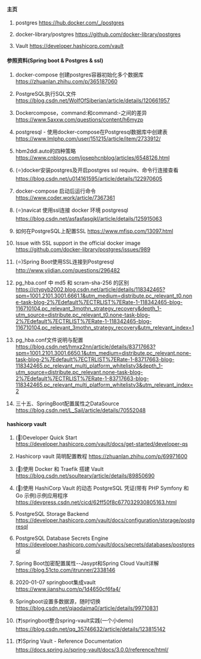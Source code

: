 ﻿#### 主页 ####
1. postgres
    https://hub.docker.com/_/postgres

2. docker-library/postgres
    https://github.com/docker-library/postgres

3. Vault
    https://developer.hashicorp.com/vault

#### 参照资料(Spring boot & Postgres & ssl) ####
1. docker-compose 创建postgres容器初始化多个数据库
    https://zhuanlan.zhihu.com/p/365187060

2. PostgreSQL执行SQL文件
    https://blog.csdn.net/WolfOfSiberian/article/details/120661957
   
3. Dockercompose，command:和command:-之间的差异
    https://www.5axxw.com/questions/content/h6myzp

4. postgresql - 使用docker-compose在Postgresql数据库中创建表
    https://www.lmlphp.com/user/151215/article/item/2733912/

5. hbm2ddl.auto的四种策略
    https://www.cnblogs.com/josephcnblog/articles/6548126.html

6. (⭐️)docker安装postgres及开启postgres ssl require、命令行连接查看
    https://blog.csdn.net/u014161595/article/details/122970605

7. docker-compose 启动后运行命令
    https://www.coder.work/article/7367361

8. (⭐️)navicat 使用ssl连接 docker 环境 postgresql
    https://blog.csdn.net/asfasfasgjkl/article/details/125915063

9. 如何在PostgreSQL上配置SSL
    https://www.mfisp.com/13097.html

10. Issue with SSL support in the official docker image
    https://github.com/docker-library/postgres/issues/989

11. (⭐️)Spring Boot使用SSL连接到Postgresql
    http://www.yiidian.com/questions/296482

12. pg_hba.conf 中 md5 和 scram-sha-256 的区别
    https://ctypyb2002.blog.csdn.net/article/details/118342465?spm=1001.2101.3001.6661.1&utm_medium=distribute.pc_relevant_t0.none-task-blog-2%7Edefault%7ECTRLIST%7ERate-1-118342465-blog-116710104.pc_relevant_3mothn_strategy_recovery&depth_1-utm_source=distribute.pc_relevant_t0.none-task-blog-2%7Edefault%7ECTRLIST%7ERate-1-118342465-blog-116710104.pc_relevant_3mothn_strategy_recovery&utm_relevant_index=1

13. pg_hba.conf文件说明与配置
    https://blog.csdn.net/hmxz2nn/article/details/83717663?spm=1001.2101.3001.6650.1&utm_medium=distribute.pc_relevant.none-task-blog-2%7Edefault%7ECTRLIST%7ERate-1-83717663-blog-118342465.pc_relevant_multi_platform_whitelistv3&depth_1-utm_source=distribute.pc_relevant.none-task-blog-2%7Edefault%7ECTRLIST%7ERate-1-83717663-blog-118342465.pc_relevant_multi_platform_whitelistv3&utm_relevant_index=2

14. 三十五、SpringBoot配置属性之DataSource
    https://blog.csdn.net/L_Sail/article/details/70552048

#### hashicorp vault ####
1. (🌟)Developer Quick Start
    https://developer.hashicorp.com/vault/docs/get-started/developer-qs

2. Hashicorp vault 简明配置教程
    https://zhuanlan.zhihu.com/p/69971600

3. (🌟)使用 Docker 和 Traefik 搭建 Vault
    https://blog.csdn.net/soulteary/article/details/89850690

4. (🌟)使用 HashiCorp Vault 的动态 PostgreSQL 凭证(带有 PHP Symfony 和 Go 示例)示例应用程序
    https://devpress.csdn.net/cicd/62ff50f8c677032930805163.html

5. PostgreSQL Storage Backend
    https://developer.hashicorp.com/vault/docs/configuration/storage/postgresql

6. PostgreSQL Database Secrets Engine
    https://developer.hashicorp.com/vault/docs/secrets/databases/postgresql

7. Spring Boot加密配置属性--Jasypt和Spring Cloud Vault详解
    https://blog.51cto.com/itrunner/2338146

8. 2020-01-07 springboot集成vault
    https://www.jianshu.com/p/1d4650cf6fa4/

9. Springboot设置多数据源，随时切换
   https://blog.csdn.net/qiaodaima0/article/details/99710831

10. (❓)springboot整合spring-vault实践(一个小demo)
    https://blog.csdn.net/qq_35746632/article/details/123815142

11. (❓)Spring Vault - Reference Documentation
    https://docs.spring.io/spring-vault/docs/3.0.0/reference/html/